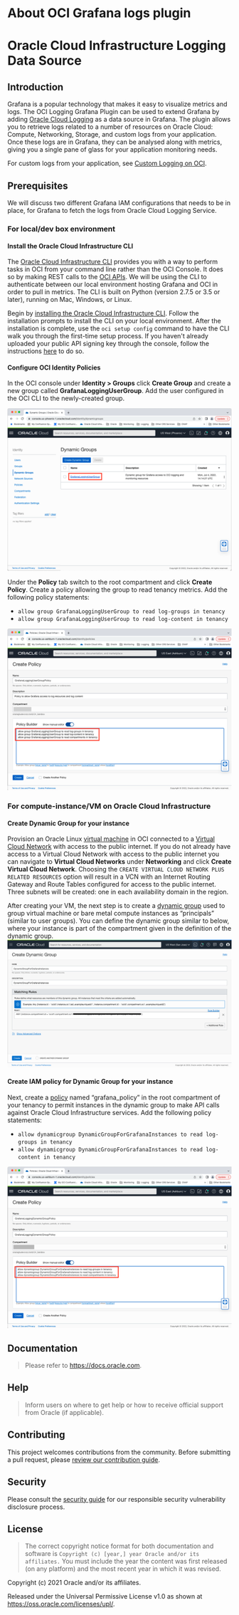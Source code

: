 # About OCI Grafana logs plugin  


# Oracle Cloud Infrastructure Logging Data Source

## Introduction

Grafana is a popular technology that makes it easy to visualize metrics and logs. The OCI Logging Grafana Plugin can be used to extend Grafana by adding [Oracle Cloud Logging](https://docs.cloud.oracle.com/en-us/iaas/Content/Logging/Concepts/loggingoverview.htm) as a data source in Grafana. 
The plugin allows you to retrieve logs related to a number of resources on Oracle Cloud: Compute, Networking, Storage, and custom logs from your application. 
Once these logs are in Grafana, they can be analysed along with metrics, giving you a single pane of glass for your application monitoring needs. 

For custom logs from your application, see [Custom Logging on OCI](https://docs.cloud.oracle.com/en-us/iaas/Content/Logging/Concepts/custom_logs.htm).
## Prerequisites

We will discuss two different Grafana IAM configurations that needs to be in place, for Grafana to fetch the logs from Oracle Cloud Logging Service. 

### For local/dev box environment
#### Install the Oracle Cloud Infrastructure CLI 

The [Oracle Cloud Infrastructure CLI](https://docs.cloud.oracle.com/iaas/Content/API/Concepts/cliconcepts.htm) provides you with a way to perform tasks in OCI from your command line rather than the OCI Console. It does so by making REST calls to the [OCI APIs](https://docs.cloud.oracle.com/iaas/Content/API/Concepts/usingapi.htm). We will be using the CLI to authenticate between our local environment hosting Grafana and OCI in order to pull in metrics. The CLI is built on Python (version 2.7.5 or 3.5 or later), running on Mac, Windows, or Linux.

Begin by [installing the Oracle Cloud Infrastructure CLI](https://docs.cloud.oracle.com/iaas/Content/API/SDKDocs/cliinstall.htm). Follow the installation prompts to install the CLI on your local environment. After the installation is complete, use the `oci setup config` command to have the CLI walk you through the first-time setup process. If you haven't already uploaded your public API signing key through the console, follow the instructions [here](https://docs.us-phoenix-1.oraclecloud.com/Content/API/Concepts/apisigningkey.htm#How2) to do so. 

#### Configure OCI Identity Policies

In the OCI console under **Identity > Groups** click **Create Group** and create a new group called **GrafanaLoggingUserGroup**. Add the user configured in the OCI CLI to the newly-created group. 

![alt text](docs/images/usrGp.png?raw=true)

Under the **Policy** tab switch to the root compartment and click **Create Policy**. Create a policy allowing the group to read tenancy metrics. Add the following policy statements:

- `allow group GrafanaLoggingUserGroup to read log-groups in tenancy`
- `allow group GrafanaLoggingUserGroup to read log-content in tenancy`

![alt text](docs/images/usrPolicy.png?raw=true)

### For compute-instance/VM on Oracle Cloud Infrastructure
#### Create Dynamic Group for your instance 
Provision an Oracle Linux [virtual machine](https://docs.cloud.oracle.com/iaas/Content/Compute/Concepts/computeoverview.htm) in OCI connected to a [Virtual Cloud Network](https://docs.cloud.oracle.com/iaas/Content/Network/Tasks/managingVCNs.htm) with access to the public internet. If you do not already have access to a Virtual Cloud Network with access to the public internet you can navigate to **Virtual Cloud Networks** under **Networking** and click **Create Virtual Cloud Network**. Choosing the `CREATE VIRTUAL CLOUD NETWORK PLUS RELATED RESOURCES` option will result in a VCN with an Internet Routing Gateway and Route Tables configured for access to the public internet. Three subnets will be created: one in each availability domain in the region.

After creating your VM, the next step is to create a [dynamic group](https://docs.cloud.oracle.com/iaas/Content/Identity/Tasks/managingdynamicgroups.htm) used to group virtual machine or bare metal compute instances as “principals” (similar to user groups).
You can define the dynamic group similar to below, where your instance is part of the compartment given in the definition of the dynamic group.
![alt text](docs/images/dgGroup.png?raw=true)
#### Create IAM policy for Dynamic Group for your instance 

Next, create a [policy](https://docs.cloud.oracle.com/iaas/Content/Identity/Concepts/policygetstarted.htm) named “grafana_policy” in the root compartment of your tenancy to permit instances in the dynamic group to make API calls against Oracle Cloud Infrastructure services. Add the following policy statements:

* `allow dynamicgroup DynamicGroupForGrafanaInstances to read log-groups in tenancy`
* `allow dynamicgroup DynamicGroupForGrafanaInstances to read log-content in tenancy`

![alt text](docs/images/dgPolicy.png?raw=true)



## Documentation

> Please refer to  <https://docs.oracle.com>.



## Help

> Inform users on where to get help or how to receive official support from Oracle
  (if applicable).



## Contributing

This project welcomes contributions from the community. Before submitting a pull
request, please [review our contribution guide](./CONTRIBUTING.md).

## Security

Please consult the [security guide](./SECURITY.md) for our responsible security
vulnerability disclosure process.

## License

> The correct copyright notice format for both documentation and software
  is `Copyright (c) [year,] year Oracle and/or its affiliates.`
  You must include the year the content was first released (on any platform) and
  the most recent year in which it was revised.

Copyright (c) 2021 Oracle and/or its affiliates.

Released under the Universal Permissive License v1.0 as shown at
<https://oss.oracle.com/licenses/upl/>.





